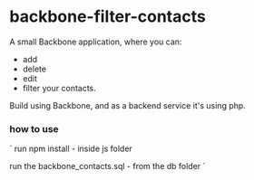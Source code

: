 # backbone-filter-contacts

A small Backbone application, where you can:
- add
- delete
- edit
- filter 
your contacts.

Build using Backbone, and as a backend service it's using php.


### how to use
` 
run npm install - inside js folder

run the backbone_contacts.sql - from the db folder
` 
